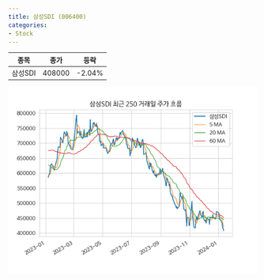 ```yaml
---
title: 삼성SDI (006400)
categories:
- Stock
---
```


|종목|종가|등락|
|----|----|----|
|삼성SDI|408000|-2.04%|

<!-- more -->

![006400](/assets/images/stock/006400.png)